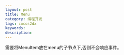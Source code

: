 ```yaml
---
layout: post
title: Menu
category: 编程开发
tags: cocos2dx
keywords: 
description: 
---
```


需要将MenuItem放在menu的子节点下,否则不会响应事件。
